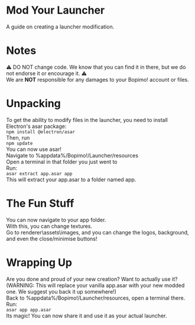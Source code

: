 # Mod Your Launcher
A guide on creating a launcher modification.
# Notes
⚠️ DO NOT change code. We know that you can find it in there, but we do not endorse it or encourage it. ⚠️
<br>
We are **NOT** responsible for any damages to your Bopimo! account or files.
# Unpacking
To get the ability to modify files in the launcher, you need to install Electron's asar package:
<br>
```npm install @electron/asar```
<br>
Then, run
<br>
```npm update```
<br>
You can now use asar!
<br>
Navigate to %appdata%/Bopimo!/Launcher/resources
<br>
Open a terminal in that folder you just went to
<br>
Run:
<br>
```asar extract app.asar app```
<br>
This will extract your app.asar to a folder named app.
# The Fun Stuff
You can now navigate to your app folder.
<br>
With this, you can change textures.
<br>
Go to renderer\assets\images, and you can change the logos, background, and even the close/minimise buttons!
# Wrapping Up
Are you done and proud of your new creation? Want to actually use it? (WARNING: This will replace your vanilla app.asar with your new modded one. We suggest you back it up somewhere!)
<br>
Back to %appdata%/Bopimo!/Launcher/resources, open a terminal there.
<br>
Run:
<br>
```asar app app.asar```
<br>
Its magic! You can now share it and use it as your actual launcher.
